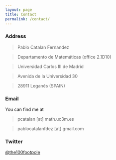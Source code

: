 ```yaml
---
layout: page
title: Contact
permalink: /contact/
---
```


### Address

>Pablo Catalan Fernandez

>Departamento de Matemáticas (office 2.1D10)

>Universidad Carlos III de Madrid

>Avenida de la Universidad 30

>28911 Leganés (SPAIN)


### Email
You can find me at 

>pcatalan [at] math.uc3m.es

>pablocatalanfdez [at] gmail.com


### Twitter

[@the100footpole](http://twitter.com/the100footpole)
